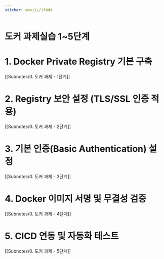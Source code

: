 ```yaml
---
sticker: emoji//1f4d4
---
```

# 도커 과제실습 1~5단계
# 1. Docker Private Registry 기본 구축
[[Subnotes/0. 도커 과제 - 1단계]]

# 2. Registry 보안 설정 (TLS/SSL 인증 적용)
[[Subnotes/0. 도커 과제 - 2단계]]

# 3. 기본 인증(Basic Authentication) 설정
[[Subnotes/0. 도커 과제 - 3단계]]

# 4. Docker 이미지 서명 및 무결성 검증
[[Subnotes/0. 도커 과제 - 4단계]]

# 5. CICD 연동 및 자동화 테스트
[[Subnotes/0. 도커 과제 - 5단계]]